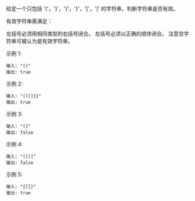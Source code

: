 给定一个只包括 '('，')'，'{'，'}'，'['，']' 的字符串，判断字符串是否有效。

有效字符串需满足：

左括号必须用相同类型的右括号闭合。
左括号必须以正确的顺序闭合。
注意空字符串可被认为是有效字符串。

示例 1:
```$xslt
输入: "()"
输出: true
```
示例 2:
```$xslt
输入: "()[]{}"
输出: true
```
示例 3:
```$xslt
输入: "(]"
输出: false
```
示例 4:
```$xslt
输入: "([)]"
输出: false
```
示例 5:
```$xslt
输入: "{[]}"
输出: true
```